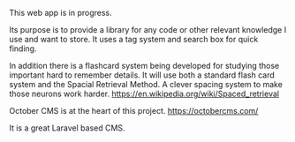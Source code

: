 This web app is in progress.

Its purpose is to provide a library for any code or other relevant knowledge I use and want to store.
It uses a tag system and search box for quick finding.

In addition there is a flashcard system being developed for studying those important hard to remember details.
It will use both a standard flash card system and the Spacial Retrieval Method. A clever spacing system to make those neurons work harder. 
https://en.wikipedia.org/wiki/Spaced_retrieval


October CMS is at the heart of this project.
https://octobercms.com/

It is a great Laravel based CMS.
